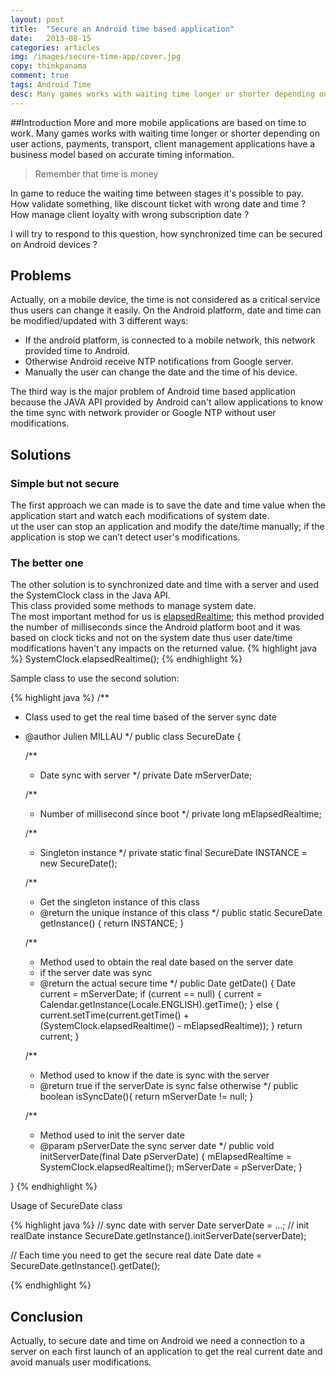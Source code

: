 ```yaml
---
layout: post
title:  "Secure an Android time based application"
date:   2013-08-15
categories: articles
img: /images/secure-time-app/cover.jpg
copy: thinkpanama
comment: true
tags: Android Time
desc: Many games works with waiting time longer or shorter depending on user actions, payments, transport, client management applications have a business model based on accurate timing information.
---
```

##Introduction
More and more mobile applications are based on time to work. 
Many games works with waiting time longer or shorter depending on user actions, payments, transport, client management applications have a business model based on accurate timing information.
> Remember that time is money

In game to reduce the waiting time between stages it's possible to pay.<br/>
How validate something, like discount ticket with wrong date and time ?<br/>
How manage client loyalty with wrong subscription date ?<br/>

I will try to respond to this question, how synchronized time can be secured on Android devices ? 
## Problems

Actually, on a mobile device, the time is not considered as a critical service thus users can change it easily.
On the Android platform, date and time can be modified/updated with 3 different ways:
 
 * If the android platform, is connected to a mobile network, this network provided time to Android.
 * Otherwise Android receive NTP notifications from Google server.
 * Manually the user can change the date and the time of his device.

The third way is the major problem of Android time based application because the JAVA API provided by Android can't allow applications to know the time sync with network provider or Google NTP without user modifications.

## Solutions

### Simple but not secure
The first approach we can made is to save the date and time value when the application start and watch each modifications of system date.<br/>
 ut the user can stop an application and modify the date/time manually; if the application is stop we can’t detect user's modifications.<br/>

### The better one
The other solution is to synchronized date and time with a server and used the SystemClock class in the Java API.<br/>
This class provided some methods to manage system date.<br/>
The most important method for us is [elapsedRealtime]; this method provided the number of milliseconds since the Android platform boot and it was based on clock ticks and not on the system date thus user date/time modifications haven't any impacts on the returned value.
{% highlight java %}
SystemClock.elapsedRealtime();
{% endhighlight %}

Sample class to use the second solution: 

{% highlight java %}
/**
 * Class used to get the real time based of the server sync date
 * @author Julien MILLAU
 */
public class SecureDate {

	/**
	 *  Date sync with server
	 */
	private Date mServerDate;
	
	/**
	 * Number of millisecond since boot
	 */
	private long mElapsedRealtime;

	/**
	 * Singleton instance
	 */
	private static final SecureDate INSTANCE = new SecureDate();

	/**
	 * Get the singleton instance of this class
	 * @return the unique instance of this class
	 */
	public static SecureDate getInstance() {
		return INSTANCE;
	}

	/**
	 * Method used to obtain the real date based on the server date
	 * if the server date was sync
	 * @return the actual secure time
	 */
	public Date getDate() {
		Date current = mServerDate;
		if (current == null) {
			current = Calendar.getInstance(Locale.ENGLISH).getTime();
		} else {
			current.setTime(current.getTime() 
					+ (SystemClock.elapsedRealtime() - mElapsedRealtime));
		}
		return current;
	}
	
	/**
	 * Method used to know if the date is sync with the server
	 * @return true if the serverDate is sync false otherwise
	 */
	public boolean isSyncDate(){
		return mServerDate != null;
	}

	/**
	 * Method used to init the server date
	 * @param pServerDate the sync server date
	 */
	public void initServerDate(final Date pServerDate) {
		mElapsedRealtime = SystemClock.elapsedRealtime();
		mServerDate = pServerDate;
	}

}
{% endhighlight %}

Usage of SecureDate class

{% highlight java %}
// sync date with server
Date serverDate = ...;
// init realDate instance
SecureDate.getInstance().initServerDate(serverDate);

// Each time you need to get the secure real date
Date date = SecureDate.getInstance().getDate();

{% endhighlight %}

## Conclusion

Actually, to secure date and time on Android we need a connection to a server on each first launch of an application to get the real current date and avoid manuals user modifications.


[elapsedRealtime]: http://developer.android.com/reference/android/os/SystemClock.html#elapsedRealtime() "Android developer"